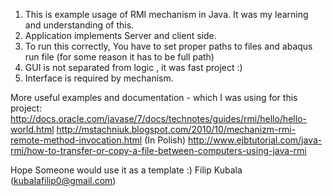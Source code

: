 1. This is example usage of RMI mechanism in Java. It was my learning and understanding of this.
2. Application implements Server and client side.
3. To run this correctly, You have to set proper paths to files and abaqus run file (for some reason it has to be full path)
4. GUI is not separated from logic , it was fast project :)
5. Interface is required by mechanism.

More useful examples and documentation - which I was using for this project:
http://docs.oracle.com/javase/7/docs/technotes/guides/rmi/hello/hello-world.html
http://mstachniuk.blogspot.com/2010/10/mechanizm-rmi-remote-method-invocation.html (In Polish)
http://www.ejbtutorial.com/java-rmi/how-to-transfer-or-copy-a-file-between-computers-using-java-rmi

Hope Someone would use it as a template :)
Filip Kubala (kubalafilip0@gmail.com)